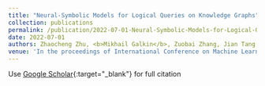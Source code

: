 ```yaml
---
title: "Neural-Symbolic Models for Logical Queries on Knowledge Graphs"
collection: publications
permalink: /publication/2022-07-01-Neural-Symbolic-Models-for-Logical-Queries-on-Knowledge-Graphs
date: 2022-07-01
authors: Zhaocheng Zhu, <b>Mikhail Galkin</b>, Zuobai Zhang, Jian Tang
venue: 'In the proceedings of International Conference on Machine Learning'
---
```

Use [Google Scholar](https://scholar.google.com/scholar?q=Neural+Symbolic+Models+for+Logical+Queries+on+Knowledge+Graphs){:target="_blank"} for full citation